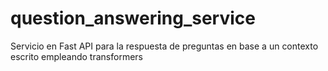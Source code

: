 # question_answering_service
Servicio en Fast API para la respuesta de preguntas en base a un contexto escrito empleando transformers

